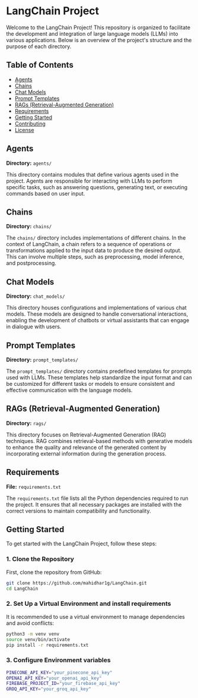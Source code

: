# LangChain Project

Welcome to the LangChain Project! This repository is organized to facilitate the development and integration of large language models (LLMs) into various applications. Below is an overview of the project's structure and the purpose of each directory.

## Table of Contents

- [Agents](#agents)
- [Chains](#chains)
- [Chat Models](#chat-models)
- [Prompt Templates](#prompt-templates)
- [RAGs (Retrieval-Augmented Generation)](#rags)
- [Requirements](#requirements)
- [Getting Started](#getting-started)
- [Contributing](#contributing)
- [License](#license)

## Agents

**Directory:** `agents/`

This directory contains modules that define various agents used in the project. Agents are responsible for interacting with LLMs to perform specific tasks, such as answering questions, generating text, or executing commands based on user input.

## Chains

**Directory:** `chains/`

The `chains/` directory includes implementations of different chains. In the context of LangChain, a chain refers to a sequence of operations or transformations applied to the input data to produce the desired output. This can involve multiple steps, such as preprocessing, model inference, and postprocessing.

## Chat Models

**Directory:** `chat_models/`

This directory houses configurations and implementations of various chat models. These models are designed to handle conversational interactions, enabling the development of chatbots or virtual assistants that can engage in dialogue with users.

## Prompt Templates

**Directory:** `prompt_templates/`

The `prompt_templates/` directory contains predefined templates for prompts used with LLMs. These templates help standardize the input format and can be customized for different tasks or models to ensure consistent and effective communication with the language models.

## RAGs (Retrieval-Augmented Generation)

**Directory:** `rags/`

This directory focuses on Retrieval-Augmented Generation (RAG) techniques. RAG combines retrieval-based methods with generative models to enhance the quality and relevance of the generated content by incorporating external information during the generation process.

## Requirements

**File:** `requirements.txt`

The `requirements.txt` file lists all the Python dependencies required to run the project. It ensures that all necessary packages are installed with the correct versions to maintain compatibility and functionality.

## Getting Started

To get started with the LangChain Project, follow these steps:

### 1. Clone the Repository

First, clone the repository from GitHub:

```bash
git clone https://github.com/mahidhar1g/LangChain.git
cd LangChain
```

### 2. Set Up a Virtual Environment and install requirements

It is recommended to use a virtual environment to manage dependencies and avoid conflicts:

```bash
python3 -m venv venv
source venv/bin/activate
pip install -r requirements.txt
```

### 3. Configure Environment variables

```bash
PINECONE_API_KEY="your_pinecone_api_key"
OPENAI_API_KEY="your_openai_api_key"
FIREBASE_PROJECT_ID="your_firebase_api_key"
GROQ_API_KEY="your_groq_api_key"
```
